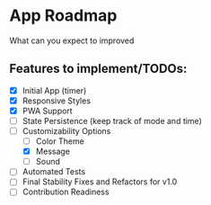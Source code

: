 # App Roadmap

What can you expect to improved

## Features to implement/TODOs:

- [x] Initial App (timer)
- [x] Responsive Styles
- [x] PWA Support
- [ ] State Persistence (keep track of mode and time)
- [ ] Customizability Options
  - [ ] Color Theme
  - [x] Message
  - [ ] Sound
- [ ] Automated Tests
- [ ] Final Stability Fixes and Refactors for v1.0
- [ ] Contribution Readiness

